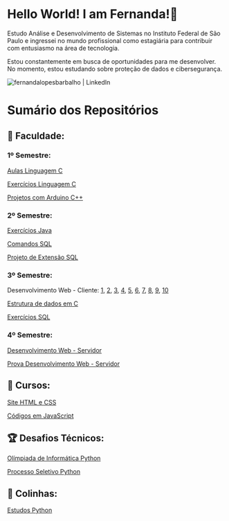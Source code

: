 # Hello World! I am Fernanda!🌈

Estudo Análise e Desenvolvimento de Sistemas no Instituto Federal de São Paulo e ingressei no mundo profissional como estagiária para contribuir com entusiasmo na área de tecnologia. 

Estou constantemente em busca de oportunidades para me desenvolver. No momento, estou estudando sobre proteção de dados e cibersegurança.

[<img align="left" alt="fernandalopesbarbalho | LinkedIn" src="https://img.shields.io/badge/LinkedIn-0077B5?style=for-the-badge&logo=linkedin&logoColor=white" />](https://www.linkedin.com/in/fernandalopesbarbalho/)
<br>

# Sumário dos Repositórios
## 🎯 Faculdade:
### 1º Semestre:
[Aulas Linguagem C](https://github.com/fernandalopesbarbalho/aulas-ifsp-semestre1)

[Exercícios Linguagem C](https://github.com/fernandalopesbarbalho/exercicios-ifsp-semestre1)

[Projetos com Arduino C++](https://github.com/fernandalopesbarbalho/arduino-ifsp-semestre1)

### 2º Semestre:
[Exercícios Java](https://github.com/fernandalopesbarbalho/exercicios-ifsp-semestre2)

[Comandos SQL](https://github.com/fernandalopesbarbalho/sql-ifsp-semestre2)

[Projeto de Extensão SQL](https://github.com/fernandalopesbarbalho/ifsp-sql-versionary)

### 3º Semestre:
Desenvolvimento Web - Cliente: [1](https://github.com/fernandalopesbarbalho/dwba4-semana-01-pt302525x), [2](https://github.com/fernandalopesbarbalho/dwba4-semana-03-pt302525x), [3](https://github.com/fernandalopesbarbalho/dwba4-semana-04-pt302525x), [4](https://github.com/fernandalopesbarbalho/dwba4-semana-05-pt302525x), [5](https://github.com/fernandalopesbarbalho/dwba4-semana-06-pt302525x), [6](https://github.com/fernandalopesbarbalho/dwba4-semana-07-pt302525x), [7](https://github.com/fernandalopesbarbalho/dwba4-semana-08-pt302525x), [8](https://github.com/fernandalopesbarbalho/dwba4-semana-09-pt302525x), [9](https://github.com/fernandalopesbarbalho/dwba4-semana-10-pt302525x), [10](https://github.com/fernandalopesbarbalho/dwba4-semana-11-pt302525x)

[Estrutura de dados em C](https://github.com/fernandalopesbarbalho/estrutura-ifsp-semestre3)

[Exercícios SQL](https://github.com/fernandalopesbarbalho/sql-ifsp-semestre3)

### 4º Semestre:
[Desenvolvimento Web - Servidor](https://github.com/fernandalopesbarbalho/dsws-ifsp-semestre4)

[Prova Desenvolvimento Web - Servidor](https://github.com/fernandalopesbarbalho/dsws-prova-ifsp-semestre4)

## 🚀 Cursos:
[Site HTML e CSS](https://github.com/fernandalopesbarbalho/site-alura)

[Códigos em JavaScript](https://github.com/fernandalopesbarbalho/javascript-alura)

## 🏆 Desafios Técnicos:
[Olímpiada de Informática Python](https://github.com/fernandalopesbarbalho/olimpiada-de-informatica)

[Processo Seletivo Python](https://github.com/fernandalopesbarbalho/desafio-pwc)

## 📝 Colinhas:
[Estudos Python](https://github.com/fernandalopesbarbalho/estudos-python)
